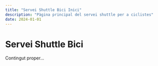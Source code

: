 ```yaml
---
title: "Servei Shuttle Bici Inici"
description: "Pàgina principal del servei shuttle per a ciclistes"
date: 2024-01-01
---
```


# Servei Shuttle Bici

Contingut proper...
